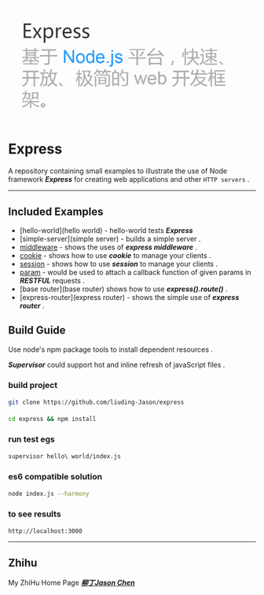 
![logo](./img/title.png)
	
# Express
	
A repository containing small examples to illustrate the use of Node framework ***Express*** for creating web applications and other `HTTP servers` .

***

## Included Examples

 - [hello-world](hello world) - hello-world tests ***Express*** 
 - [simple-server](simple server) -  builds a simple server .
 - [middleware](middleware) - shows the uses of ***express middleware*** .
 - [cookie](cookie) - shows how to use ***cookie*** to manage your clients .
 - [session](session) - shows how to use ***session*** to manage your clients .
 - [param](param) - would be used to attach a callback function of given params in ***RESTFUL*** requests .
 - [base router](base router) shows how to use ***express().route()*** .
 - [express-router](express router) - shows the simple use of ***express router*** .


## Build Guide 

Use node's npm package tools to install dependent resources .

***Supervisor*** could support hot and inline refresh of javaScript files .

### build project
```bash
git clone https://github.com/liuding-Jason/express

cd express && npm install
```
### run test egs
```bash
supervisor hello\ world/index.js 
```	
### es6 compatible solution
```bash
node index.js --harmony
```
### to see results

	http://localhost:3000

***

## Zhihu

My ZhiHu Home Page ***[柳丁Jason Chen](https://www.zhihu.com/people/liu-ding-jasonchen)*** 